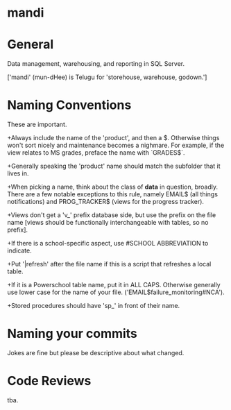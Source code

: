 mandi
=====

# General
Data management, warehousing, and reporting in SQL Server.

['mandi' (mun-dHee) is Telugu for 'storehouse, warehouse, godown.']

# Naming Conventions
These are important.

+Always include the name of the 'product', and then a $. Otherwise things won't sort nicely and maintenance becomes a nighmare.  For example, if the view relates to MS grades, preface the name with `GRADES$`.

+Generally speaking the 'product' name should match the subfolder that it lives in.

+When picking a name, think about the class of __data__ in question, broadly.  There are a few notable exceptions to this rule, namely EMAIL$ (all things notifications) and PROG_TRACKER$ (views for the progress tracker).

+Views don't get a 'v_' prefix database side, but use the prefix on the file name [views should be functionally interchangeable with tables, so no prefix].

+If there is a school-specific aspect, use #SCHOOL ABBREVIATION to indicate.

+Put '|refresh' after the file name if this is a script that refreshes a local table.

+If it is a Powerschool table name, put it in ALL CAPS.  Otherwise generally use lower case for the name of your file. ('EMAIL$failure_monitoring#NCA').

+Stored procedures should have 'sp_' in front of their name.

# Naming your commits
Jokes are fine but please be descriptive about what changed.

# Code Reviews
tba.